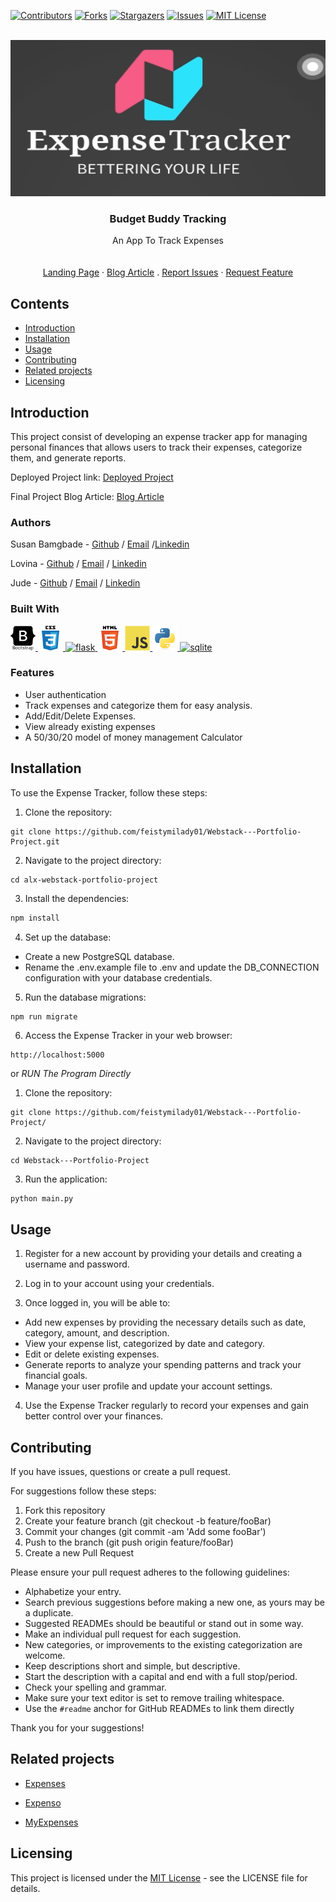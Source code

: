 [![Contributors][contributors-shield]][contributors-url]
[![Forks][forks-shield]][forks-url]
[![Stargazers][stars-shield]][stars-url]
[![Issues][issues-shield]][issues-url]
[![MIT License][license-shield]][license-url]

<br />
<div align="center">
  <a href="https://github.com/feistymilady01/Webstack---Portfolio-Project/">
    <img src="/static/images/logo.png" alt="Logo" width="600" height="250">
  </a>

  <h3 align="center">Budget Buddy Tracking</h3></h3>

  <p align="center">
    An App To Track Expenses
    <br />
    <br />
    <br />
    <a href="http://thehacker1.pythonanywhere.com/">Landing Page</a>
    ·
    <a href="">Blog Article</a>
    .
    <a href="https://github.com/feistymilady01/Webstack---Portfolio-Project/issues">Report Issues</a>
    ·
    <a href="https://github.com/feistymilady01/Webstack---Portfolio-Project/issues">Request Feature</a>
  </p>
</div>

## Contents

- [Introduction](#introduction)
- [Installation](#installation)
- [Usage](#usage)
- [Contributing](#contributing)
- [Related projects](#related-projects)
- [Licensing](#licensing)

## Introduction

This project consist of developing an expense tracker app for managing personal finances that allows users to track their expenses, categorize them, and generate reports.

Deployed Project link: [Deployed Project](https://watch.screencastify.com/v/ZX2Sxa7mAuOpo4VnWKyU)

Final Project Blog Article: [Blog Article]()

### Authors

Susan Bamgbade - [Github](https://github.com/feistymilady01) / [Email](pricelessblinks@gmail.com) /[Linkedin](https://www.linkedin.com/in/)

Lovina - [Github](https://github.com/) / [Email](mails4vina@gmail.com) / [Linkedin](https://www.linkedin.com/in/)

Jude - [Github](https://github.com/) / [Email](Nwabudikejude1@gmail.com) / [Linkedin](https://www.linkedin.com/in/)

### Built With

<p align="left"> <a href="https://getbootstrap.com" target="_blank" rel="noreferrer"> <img src="https://raw.githubusercontent.com/devicons/devicon/master/icons/bootstrap/bootstrap-plain-wordmark.svg" alt="bootstrap" width="40" height="40"/> </a> <a href="https://www.w3schools.com/css/" target="_blank" rel="noreferrer"> <img src="https://raw.githubusercontent.com/devicons/devicon/master/icons/css3/css3-original-wordmark.svg" alt="css3" width="40" height="40"/> </a> <a href="https://flask.palletsprojects.com/" target="_blank" rel="noreferrer"> <img src="https://www.vectorlogo.zone/logos/pocoo_flask/pocoo_flask-icon.svg" alt="flask" width="40" height="40"/> </a> <a href="https://www.w3.org/html/" target="_blank" rel="noreferrer"> <img src="https://raw.githubusercontent.com/devicons/devicon/master/icons/html5/html5-original-wordmark.svg" alt="html5" width="40" height="40"/> </a> <a href="https://developer.mozilla.org/en-US/docs/Web/JavaScript" target="_blank" rel="noreferrer"> <img src="https://raw.githubusercontent.com/devicons/devicon/master/icons/javascript/javascript-original.svg" alt="javascript" width="40" height="40"/> </a> <a href="https://www.python.org" target="_blank" rel="noreferrer"> <img src="https://raw.githubusercontent.com/devicons/devicon/master/icons/python/python-original.svg" alt="python" width="40" height="40"/> </a> <a href="https://www.sqlite.org/" target="_blank" rel="noreferrer"> <img src="https://www.vectorlogo.zone/logos/sqlite/sqlite-icon.svg" alt="sqlite" width="40" height="40"/> </a> </p>

### Features

- User authentication
- Track expenses and categorize them for easy analysis.
- Add/Edit/Delete Expenses.
- View already existing expenses
- A 50/30/20 model of money management Calculator

## Installation

To use the Expense Tracker, follow these steps:

1. Clone the repository:

```shell
git clone https://github.com/feistymilady01/Webstack---Portfolio-Project.git
```

2. Navigate to the project directory:

```shell
cd alx-webstack-portfolio-project
```
3. Install the dependencies:
``` bash
npm install
```
4. Set up the database:

- Create a new PostgreSQL database.
- Rename the .env.example file to .env and update the DB_CONNECTION configuration with your database credentials.

5. Run the database migrations:

``` shell
npm run migrate
```

6. Access the Expense Tracker in your web browser:

``` arduino
http://localhost:5000
```
or *RUN The Program Directly*

1. Clone the repository:

```shell
git clone https://github.com/feistymilady01/Webstack---Portfolio-Project/
```

2. Navigate to the project directory:

```shell
cd Webstack---Portfolio-Project
```
3. Run the application:

``` python
python main.py
```

## Usage

1. Register for a new account by providing your details and creating a username and password.

2. Log in to your account using your credentials.

3. Once logged in, you will be able to:

- Add new expenses by providing the necessary details such as date, category, amount, and description.
- View your expense list, categorized by date and category.
- Edit or delete existing expenses.
- Generate reports to analyze your spending patterns and track your financial goals.
- Manage your user profile and update your account settings.

4. Use the Expense Tracker regularly to record your expenses and gain better control over your finances.

## Contributing

If you have issues, questions or create a pull request.

For suggestions follow these steps:

1. Fork this repository
2. Create your feature branch (git checkout -b feature/fooBar)
3. Commit your changes (git commit -am 'Add some fooBar')
4. Push to the branch (git push origin feature/fooBar)
5. Create a new Pull Request

Please ensure your pull request adheres to the following guidelines:

- Alphabetize your entry.
- Search previous suggestions before making a new one, as yours may be a duplicate.
- Suggested READMEs should be beautiful or stand out in some way.
- Make an individual pull request for each suggestion.
- New categories, or improvements to the existing categorization are welcome.
- Keep descriptions short and simple, but descriptive.
- Start the description with a capital and end with a full stop/period.
- Check your spelling and grammar.
- Make sure your text editor is set to remove trailing whitespace.
- Use the `#readme` anchor for GitHub READMEs to link them directly

Thank you for your suggestions!

## Related projects

- [Expenses](https://github.com/jakubgarfield/expenses)

- [Expenso](https://github.com/Spikeysanju/Expenso)

- [MyExpenses](https://github.com/mtotschnig/MyExpenses)

## Licensing

This project is licensed under the [MIT License](https://github.com/Dkemzy/alx-webstack-portfolio-project/blob/main/LICENSE) - see the LICENSE file for details.

[contributors-shield]: https://img.shields.io/github/contributors/feistymilady01/Webstack---Portfolio-Project.svg?style=for-the-badge
[contributors-url]: https://github.com/feistymilady01/Webstack---Portfolio-Project/graphs/contributors
[forks-shield]: https://img.shields.io/github/forks/feistymilady01/Webstack---Portfolio-Project.svg?style=for-the-badge
[forks-url]: https://github.com/feistymilady01/Webstack---Portfolio-Project/forks
[stars-shield]: https://img.shields.io/github/stars/feistymilady01/Webstack---Portfolio-Project.svg?style=for-the-badge
[stars-url]: https://github.com/feistymilady01/Webstack---Portfolio-Project/stargazers
[issues-shield]: https://img.shields.io/github/issues/feistymilady01/Webstack---Portfolio-Project.svg?style=for-the-badge
[issues-url]: https://github.com/feistymilady01/Webstack---Portfolio-Project/issues
[license-shield]: https://img.shields.io/github/license/feistymilady01/Webstack---Portfolio-Project.svg?style=for-the-badge
[license-url]: https://github.com/feistymilady01/Webstack---Portfolio-Project/blob/main/LICENSE
